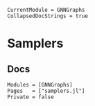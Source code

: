 ```@meta
CurrentModule = GNNGraphs
CollapsedDocStrings = true
```

# Samplers


## Docs

```@autodocs
Modules = [GNNGraphs]
Pages   = ["samplers.jl"]
Private = false
```
